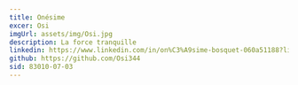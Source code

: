 ```yaml
---
title: Onésime
excer: Osi
imgUrl: assets/img/Osi.jpg
description: La force tranquille
linkedin: https://www.linkedin.com/in/on%C3%A9sime-bosquet-060a51188?lipi=urn%3Ali%3Apage%3Ad_flagship3_profile_view_base_contact_details%3B3qKzZ5fWRYWre7xYGYbVgg%3D%3D
github: https://github.com/Osi344
sid: 83010-07-03
---
```


